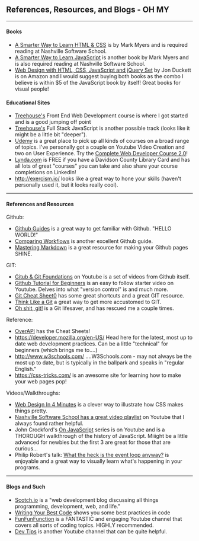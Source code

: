 ## References, Resources, and Blogs - OH MY
***

#### Books
- [A Smarter Way to Learn HTML & CSS](https://www.amazon.com/Smarter-Way-Learn-HTML-CSS/dp/150867387X/ref=pd_bxgy_14_img_2?_encoding=UTF8&psc=1&refRID=2DVYKSXB5XPP2CYGE87R) is by Mark Myers and is required reading at Nashville Software School. 
- [A Smarter Way to Learn JavaScript](https://www.amazon.com/Smarter-JavaScript-tech-assisted-approach-requires/dp/1497408180/ref=pd_sim_14_2?_encoding=UTF8&psc=1&refRID=XTDA4VDWEYNHN5ZZXHAT) is another book by Mark Myers and is also required reading at Nashville Software School. 
- [Web Design with HTML, CSS, JavaScript and jQuery Set](https://www.amazon.com/Web-Design-HTML-JavaScript-jQuery/dp/1118907442/ref=la_B001IR3Q7I_1_1?s=books&ie=UTF8&qid=1483520705&sr=1-1) by Jon Duckett is on Amazon and I would suggest buying both books as the combo I believe is within $5 of the JavaScript book by itself! Great books for visual people! 

#### Educational Sites
- [Treehouse's](https://teamtreehouse.com/tracks/front-end-web-development) Front End Web Development course is where I got started and is a good jumping off point
- [Treehouse's](https://teamtreehouse.com/tracks/full-stack-javascript) Full Stack JavaScript is another possible track (looks like it might be a little bit "deeper").
- [Udemy](https://www.udemy.com) is a great place to pick up all kinds of courses on a broad range of topics. I've personally got a couple on Youtube Video Creation and two on User Experience. Try the [Complete Web Developer Course 2.0](https://www.udemy.com/the-complete-web-developer-course-2/)!
- [Lynda.com](https://www.lynda.com/) is FREE if you have a Davidson County Library Card and has all lots of great "courses" you can take and also share your course completions on LinkedIn! 
- http://exercism.io/ looks like a great way to hone your skills (haven't personally used it, but it looks really cool).

***
#### References and Resources 
Github:
- [Github Guides](https://guides.github.com/) is a great way to get familiar with Github. "HELLO WORLD!"
- [Comparing Workflows](https://www.atlassian.com/git/tutorials/comparing-workflows) is another excellent Github guide.
- [Mastering Markdown](https://guides.github.com/features/mastering-markdown/) is a great resource for making your Github pages SHINE.

GIT:
- [Gitub & Git Foundations](https://www.youtube.com/playlist?list=PLg7s6cbtAD15G8lNyoaYDuKZSKyJrgwB-) on Youtube is a set of videos from Github itself.
- [Github Tutorial for Beginners](https://www.youtube.com/watch?v=0fKg7e37bQE) is an easy to follow starter video on Youtube. Delves into what "version control" is and much more.
- [Git Cheat Sheet0](https://www.git-tower.com/blog/git-cheat-sheet/) has some great shortcuts and a great GIT resource.
- [Think Like a Git](http://think-like-a-git.net/) a great way to get more accustomed to GIT.
- [Oh shit, git!](http://ohshitgit.com/) is a Git lifesaver, and has rescued me a couple times.

Reference:
- [OverAPI](http://overapi.com/) has the Cheat Sheets!
- https://developer.mozilla.org/en-US/ Head here for the latest, most up to date web development practices. Can be a little "technical" for beginners (which brings me to....)
- http://www.w3schools.com/ ....W3Schools.com - may not always be the most up to date, but is typically in the ballpark and speaks in "regular English." 
- https://css-tricks.com/ is an awesome site for learning how to make your web pages pop!

Videos/Walkthroughs:
- [Web Design In 4 Minutes](http://jgthms.com/web-design-in-4-minutes/) is a clever way to illustrate how CSS makes things pretty.
- [Nashville Software School has a great video playlist](https://www.youtube.com/playlist?list=PLX0ucpUE_qIOUsxGNEPpP9yonb4zerVIC) on Youtube that I always found rather helpful.
- John Crockford's [On JavaScript](https://www.youtube.com/playlist?list=PL7664379246A246CB) series is on Youtube and is a THOROUGH walkthrough of the history of JavaScript. Miiight be a little advanced for newbies but the first 3 are great for those that are curious...
- Philip Robert's talk: [What the heck is the event loop anyway?](https://www.youtube.com/watch?v=8aGhZQkoFbQ&index=6&list=PLyZreCPOwYNna5TZmIBlSoIpY2lNrF0oA) is enjoyable and a great way to visually learn what's happening in your programs. 

***
#### Blogs and Such
- [Scotch.io](https://scotch.io/) is a "web development blog discussing all things programming, development, web, and life."
- [Writing Your Best Code](http://learn.shayhowe.com/html-css/writing-your-best-code/) shows you some best practices in code 
- [FunFunFunction](https://www.youtube.com/playlist?list=PL0zVEGEvSaeFSwPn06GKArptSxiP1Gff8) is a FANTASTIC and engaging Youtube channel that covers all sorts of coding topics. HIGHLY recommended.
- [Dev Tips](https://www.youtube.com/channel/UCyIe-61Y8C4_o-zZCtO4ETQ) is another Youtube channel that can be quite helpful.
